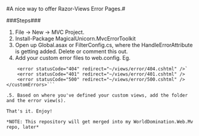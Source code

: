 #A nice way to offer Razor-Views Error Pages.#


###Steps###

1. File -> New -> MVC Project.
2. Install-Package MagicalUnicorn.MvcErrorToolkit
3. Open up Global.asax or FilterConfig.cs, where the HandleErrorAttribute is getting added. Delete or comment this out.
4. Add your custom error files to web.config. Eg.

```<customErrors mode="On" defaultRedirect="~/views/error/Unknown.cshtml">
    <error statusCode="404" redirect="~/views/error/404.cshtml" />`
    <error statusCode="401" redirect="~/views/error/401.cshtml" />
    <error statusCode="500" redirect="~/views/error/500.cshtml" />
</customErrors>```

.5. Based on where you've defined your custom views, add the folder and the error view(s).

That's it. Enjoy!

*NOTE: This repository will get merged into my WorldDomination.Web.Mv repo, later*
